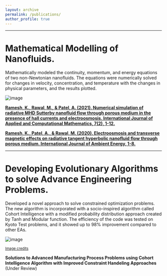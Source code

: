 ```yaml
---
layout: archive
permalink: /publications/
author_profile: true
---
```


- - - 


Mathematical Modelling of Nanofluids.
======
Mathematically modeled the continuity, momentum, and energy equations of two non-Newtonian nanofluids. The equations were numerically solved for changes in velocity, concentration, and temperature with the changes in physical parameters, and the results plotted.


![image](https://user-images.githubusercontent.com/117113574/212190792-8292f379-65c5-466d-8f09-60d7ddfdb84f.png)

**[Ramesh, K., Rawal, M., & Patel, A. (2021). Numerical simulation of radiative MHD Sutterby nanofluid flow through porous medium in the presence of hall currents and electroosmosis. International Journal of Applied and Computational Mathematics, 7(2), 1-12.](https://doi.org/10.1007/s40819-021-00971-1)**

**[Ramesh, K., Patel, A., & Rawal, M. (2020). Electroosmosis and transverse magnetic effects on radiative tangent hyperbolic nanofluid flow through porous medium. International Journal of Ambient Energy, 1-8.](https://doi.org/10.1080/01430750.2020.1862912)**
- - -

Developing Evolutionary Algorithms to solve Advance Engineering Problems.
======
Developed a novel approach to solve constrained optimization problems. The new algorithm is incorporated with a socio-inspired algorithm called Cohort Intelligence with a modified probability distribution approach created by Tanh and Modular function. The efficiency of the code was tested on Kyoto Test problems, and it showed up to 98% improvement compared to other EAs.

![image](https://user-images.githubusercontent.com/117113574/212191597-34c1b88b-a954-4a18-aa45-395835a37021.png)

<sub> [Image credits](https://doi.org/10.1080/17445760.2016.1242728) </sub>

**Solutions to Advanced Manufacturing Process Problems using Cohort Intelligence Algorithm with Improved Constraint Handeling Approaches** (Under Review)
